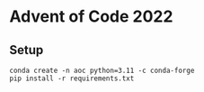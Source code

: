 # Advent of Code 2022

## Setup

```
conda create -n aoc python=3.11 -c conda-forge
pip install -r requirements.txt
```